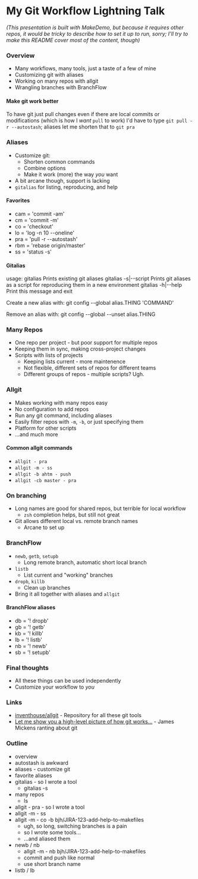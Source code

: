 My Git Workflow Lightning Talk
==============================
_(This presentation is built with MakeDemo, but because it requires other repos, it would be tricky to describe how to set it up to run, sorry; I'll try to make this README cover most of the content, though)_

### Overview
- Many workflows, many tools, just a taste of a few of mine
- Customizing git with aliases
- Working on many repos with allgit
- Wrangling branches with BranchFlow

#### Make git work better
To have git just pull changes even if there are local commits or modifications (which is how I *want* `pull` to work) I'd have to type `git pull -r --autostash`; aliases let me shorten that to `git pra`

### Aliases
- Customize git:
    - Shorten common commands
    - Combine options
    - Make it work (more) the way *you* want
- A bit arcane though, support is lacking
- `gitalias` for listing, reproducing, and help

#### Favorites
- cam = 'commit -am'
- cm = 'commit -m'
- co = 'checkout'
- lo = 'log -n 10 --oneline'
- pra = 'pull -r --autostash'
- rbm = 'rebase origin/master'
- ss = 'status -s'

#### Gitalias
usage: gitalias              Prints existing git aliases
       gitalias -s|--script  Prints git aliases as a script for reproducing
                             them in a new environment
       gitalias -h|--help    Print this message and exit

Create a new alias with:
  git config --global alias.THING 'COMMAND'

Remove an alias with:
  git config --global --unset alias.THING

### Many Repos
- One repo per project - but poor support for multiple repos
- Keeping them in sync, making cross-project changes
- Scripts with lists of projects
    - Keeping lists current - more maintenence
    - Not flexible, different sets of repos for different teams
    - Different groups of repos - multiple scripts? Ugh.

### Allgit
- Makes working with many repos easy
- No configuration to add repos
- Run any git command, including aliases
- Easily filter repos with `-m`, `-b`, or just specifying them
- Platform for other scripts
- ...and much more

#### Common allgit commands
- `allgit - pra`
- `allgit -m - ss`
- `allgit -b ahtm - push`
- `allgit -cb master - pra`

### On branching
- Long names are good for shared repos, but terrible for local workflow
    - `zsh` completion helps, but still not great
- Git allows different local vs. remote branch names
    - Arcane to set up

### BranchFlow
- `newb`, `getb`, `setupb`
    - Long remote branch, automatic short local branch
- `listb`
    - List current and "working" branches
- `dropb`, `killb`
    - Clean up branches
- Bring it all together with aliases and `allgit`

#### BranchFlow aliases
- db = '! dropb'
- gb = '! getb'
- kb = '! killb'
- lb = '! listb'
- nb = '! newb'
- sb = '! setupb'

### Final thoughts
- All these things can be used independently
- Customize your workflow to *you*

### Links
- [inventhouse/allgit](https://github.com/inventhouse/allgit) - Repository for all these git tools
- [Let me show you a high-level picture of how git works...](https://vimeo.com/146524997#t=1207s) - James Mickens ranting about git

### Outline
- overview
- autostash is awkward
- aliases - customize git
- favorite aliases
- gitalias - so I wrote a tool
    - gitalias -s
- many repos
    - ls
- allgit - pra - so I wrote a tool
- allgit -m - ss
- allgit -m - co -b bjh/JIRA-123-add-help-to-makefiles
    - ugh, so long, switching branches is a pain
    - so I wrote some tools...
    - ...and aliased them
- newb / nb
    - allgit -m - nb bjh/JIRA-123-add-help-to-makefiles
    - commit and push like normal
    - use short branch name
- listb / lb
